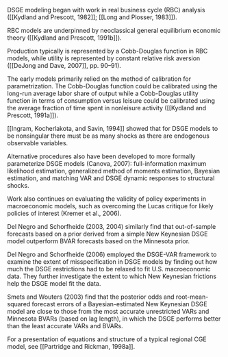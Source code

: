 
DSGE modeling began with work in real business cycle (RBC) analysis ([[Kydland and Prescott, 1982]]; [[Long and Plosser, 1983]]).

RBC models are underpinned by neoclassical general equilibrium economic theory ([[Kydland and Prescott, 1991b]]).

Production typically is represented by a Cobb-Douglas function in RBC models, while utility is represented by constant relative risk aversion ([[DeJong and Dave, 2007]], pp. 90–91).

The early models primarily relied on the method of calibration for parametrization. The Cobb-Douglas function could be calibrated using the long-run average labor share of output while a Cobb-Douglas utility function in terms of consumption versus leisure could be calibrated using the average fraction of time spent in nonleisure activity ([[Kydland and Prescott, 1991a]]).

[[Ingram, Kocherlakota, and Savin, 1994]] showed that for DSGE models to be nonsingular there must be as many shocks as there are endogenous observable variables.

Alternative procedures also have been developed to more formally parameterize DSGE models (Canova, 2007): full-information maximum likelihood estimation, generalized method of moments estimation, Bayesian estimation, and matching VAR and DSGE dynamic responses to structural shocks.

Work also continues on evaluating the validity of policy experiments in macroeconomic models, such as overcoming the Lucas critique for likely policies of interest (Kremer et al., 2006).

Del Negro and Schorfheide (2003, 2004) similarly find that out-of-sample forecasts based on a prior derived from a simple New Keynesian DSGE model outperform BVAR forecasts based on the Minnesota prior.

Del Negro and Schorfheide (2006) employed the DSGE-VAR framework to examine the extent of misspecification in DSGE models by finding out how much the DSGE restrictions had to be relaxed to fit U.S. macroeconomic data. They further investigate the extent to which New Keynesian frictions help the DSGE model fit the data.

Smets and Wouters (2003) find that the posterior odds and root-mean-squared forecast errors of a Bayesian-estimated New Keynesian DSGE model are close to those from the most accurate unrestricted VARs and Minnesota BVARs (based on lag length), in which the DSGE performs better than the least accurate VARs and BVARs.

For a presentation of equations and structure of a typical regional CGE model, see [[Partridge and Rickman, 1998a]].


